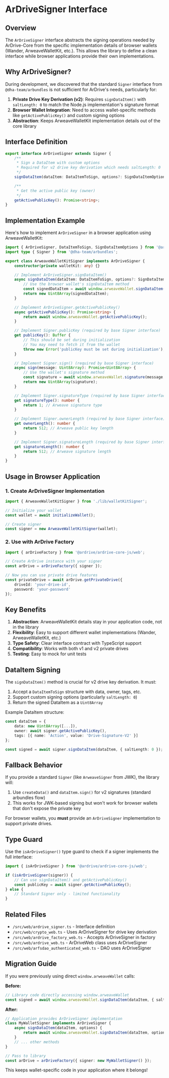 # ArDriveSigner Interface

## Overview

The `ArDriveSigner` interface abstracts the signing operations needed by ArDrive-Core from the specific implementation details of browser wallets (Wander, ArweaveWalletKit, etc.). This allows the library to define a clean interface while browser applications provide their own implementations.

## Why ArDriveSigner?

During development, we discovered that the standard `Signer` interface from `@dha-team/arbundles` is not sufficient for ArDrive's needs, particularly for:

1. **Private Drive Key Derivation (v2)**: Requires `signDataItem()` with `saltLength: 0` to match the Node.js implementation's signature format
2. **Browser Wallet Integration**: Need to access wallet-specific methods like `getActivePublicKey()` and custom signing options
3. **Abstraction**: Keeps ArweaveWalletKit implementation details out of the core library

## Interface Definition

```typescript
export interface ArDriveSigner extends Signer {
    /**
     * Sign a DataItem with custom options
     * Required for v2 drive key derivation which needs saltLength: 0
     */
    signDataItem(dataItem: DataItemToSign, options?: SignDataItemOptions): Promise<Uint8Array>;

    /**
     * Get the active public key (owner)
     */
    getActivePublicKey(): Promise<string>;
}
```

## Implementation Example

Here's how to implement `ArDriveSigner` in a browser application using ArweaveWalletKit:

```typescript
import { ArDriveSigner, DataItemToSign, SignDataItemOptions } from '@ardrive/ardrive-core-js/web';
import type { Signer } from '@dha-team/arbundles';

export class ArweaveWalletKitSigner implements ArDriveSigner {
    constructor(private walletKit: any) {}

    // Implement ArDriveSigner.signDataItem()
    async signDataItem(dataItem: DataItemToSign, options?: SignDataItemOptions): Promise<Uint8Array> {
        // Use the browser wallet's signDataItem method
        const signedDataItem = await window.arweaveWallet.signDataItem(dataItem, options);
        return new Uint8Array(signedDataItem);
    }

    // Implement ArDriveSigner.getActivePublicKey()
    async getActivePublicKey(): Promise<string> {
        return await window.arweaveWallet.getActivePublicKey();
    }

    // Implement Signer.publicKey (required by base Signer interface)
    get publicKey(): Buffer {
        // This should be set during initialization
        // You may need to fetch it from the wallet
        throw new Error('publicKey must be set during initialization');
    }

    // Implement Signer.sign() (required by base Signer interface)
    async sign(message: Uint8Array): Promise<Uint8Array> {
        // Use the wallet's signature method
        const signature = await window.arweaveWallet.signature(message, { hashAlgorithm: 'SHA-256' });
        return new Uint8Array(signature);
    }

    // Implement Signer.signatureType (required by base Signer interface)
    get signatureType(): number {
        return 1; // Arweave signature type
    }

    // Implement Signer.ownerLength (required by base Signer interface)
    get ownerLength(): number {
        return 512; // Arweave public key length
    }

    // Implement Signer.signatureLength (required by base Signer interface)
    get signatureLength(): number {
        return 512; // Arweave signature length
    }
}
```

## Usage in Browser Application

### 1. Create ArDriveSigner Implementation

```typescript
import { ArweaveWalletKitSigner } from './lib/walletKitSigner';

// Initialize your wallet
const wallet = await initializeWallet();

// Create signer
const signer = new ArweaveWalletKitSigner(wallet);
```

### 2. Use with ArDrive Factory

```typescript
import { arDriveFactory } from '@ardrive/ardrive-core-js/web';

// Create ArDrive instance with your signer
const arDrive = arDriveFactory({ signer });

// Now you can use private drive features
const privateDrive = await arDrive.getPrivateDrive({
    driveId: 'your-drive-id',
    password: 'your-password'
});
```

## Key Benefits

1. **Abstraction**: ArweaveWalletKit details stay in your application code, not in the library
2. **Flexibility**: Easy to support different wallet implementations (Wander, ArweaveWalletKit, etc.)
3. **Type Safety**: Clear interface contract with TypeScript support
4. **Compatibility**: Works with both v1 and v2 private drives
5. **Testing**: Easy to mock for unit tests

## DataItem Signing

The `signDataItem()` method is crucial for v2 drive key derivation. It must:

1. Accept a `DataItemToSign` structure with data, owner, tags, etc.
2. Support custom signing options (particularly `saltLength: 0`)
3. Return the signed DataItem as a `Uint8Array`

Example DataItem structure:

```typescript
const dataItem = {
    data: new Uint8Array([...]),
    owner: await signer.getActivePublicKey(),
    tags: [{ name: 'Action', value: 'Drive-Signature-V2' }]
};

const signed = await signer.signDataItem(dataItem, { saltLength: 0 });
```

## Fallback Behavior

If you provide a standard `Signer` (like `ArweaveSigner` from JWK), the library will:

1. Use `createData()` and `dataItem.sign()` for v2 signatures (standard arbundles flow)
2. This works for JWK-based signing but won't work for browser wallets that don't expose the private key

For browser wallets, you **must** provide an `ArDriveSigner` implementation to support private drives.

## Type Guard

Use the `isArDriveSigner()` type guard to check if a signer implements the full interface:

```typescript
import { isArDriveSigner } from '@ardrive/ardrive-core-js/web';

if (isArDriveSigner(signer)) {
    // Can use signDataItem() and getActivePublicKey()
    const publicKey = await signer.getActivePublicKey();
} else {
    // Standard Signer only - limited functionality
}
```

## Related Files

- `/src/web/ardrive_signer.ts` - Interface definition
- `/src/web/crypto_web.ts` - Uses ArDriveSigner for drive key derivation
- `/src/web/ardrive_factory_web.ts` - Accepts ArDriveSigner in factory
- `/src/web/ardrive_web.ts` - ArDriveWeb class uses ArDriveSigner
- `/src/web/arfsdao_authenticated_web.ts` - DAO uses ArDriveSigner

## Migration Guide

If you were previously using direct `window.arweaveWallet` calls:

**Before:**

```typescript
// Library code directly accessing window.arweaveWallet
const signed = await window.arweaveWallet.signDataItem(dataItem, { saltLength: 0 });
```

**After:**

```typescript
// Application provides ArDriveSigner implementation
class MyWalletSigner implements ArDriveSigner {
    async signDataItem(dataItem, options) {
        return await window.arweaveWallet.signDataItem(dataItem, options);
    }
    // ... other methods
}

// Pass to library
const arDrive = arDriveFactory({ signer: new MyWalletSigner() });
```

This keeps wallet-specific code in your application where it belongs!
